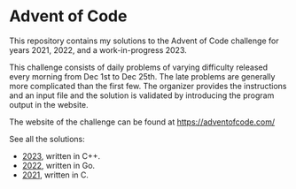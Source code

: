 # Advent of Code

This repository contains my solutions to the Advent of Code challenge for years 2021, 2022, and a work-in-progress 2023.

This challenge consists of daily problems of varying difficulty released every morning from Dec 1st to Dec 25th. The late problems are generally more complicated than the first few. The organizer provides the instructions and an input file and the solution is validated by introducing the program output in the website.

The website of the challenge can be found at https://adventofcode.com/

See all the solutions:
- [2023](./2023/README.md), written in C++.
- [2022](./2023/README.md), written in Go.
- [2021](./2023/README.md), written in C.